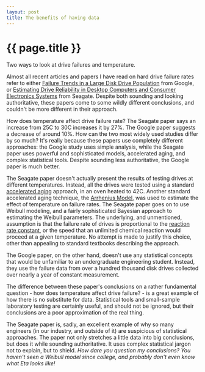 ```yaml
---
layout: post
title: The benefits of having data
---
```


{{ page.title }}
================

<p class="meta">Two ways to look at drive failures and temperature.</p>

Almost all recent articles and papers I have read on hard drive failure rates refer to either [Failure Trends in a Large Disk Drive Population](http://www.usenix.org/events/fast07/tech/full_papers/pinheiro/pinheiro_html/) from Google, or [Estimating Drive Reliability in Desktop Computers and Consumer Electronics Systems](http://www.seagate.com/docs/pdf/whitepaper/drive_reliability.pdf) from Seagate. Despite both sounding and looking authoritative, these papers come to some wildly different conclusions, and couldn't be more different in their approach.

How does temperature affect drive failure rate? The Seagate paper says an increase from 25C to 30C increases it by 27%. The Google paper suggests a decrease of around 10%. How can the two most widely used studies differ by so much? It's really because these papers use completely different approaches: the Google study uses simple analysis, while the Seagate paper uses powerful and sophisticated models, accelerated aging, and complex statistical tools. Despite sounding less authoritative, the Google paper is much better.

The Seagate paper doesn't actually present the results of testing drives at different temperatures. Instead, all the drives were tested using a standard [accelerated aging](http://en.wikipedia.org/wiki/Accelerated_aging) approach, in an oven heated to 42C. Another standard accelerated aging technique, the [Arrhenius Model](http://en.wikipedia.org/wiki/Arrhenius_equation), was used to estimate the effect of temperature on failure rates. The Seagate paper goes on to use Weibull modeling, and a fairly sophisticated Bayesian approach to estimating the Weibull parameters. The underlying, and unmentioned, assumption is that the failure rate of drives is proportional to the [reaction rate constant](http://en.wikipedia.org/wiki/Reaction_rate_constant), or the speed that an unlimited chemical reaction would proceed at a given temperature. No attempt is made to justify this choice, other than appealing to standard textbooks describing the approach.

The Google paper, on the other hand, doesn't use any statistical concepts that would be unfamiliar to an undergraduate engineering student. Instead, they use the failure data from over a hundred thousand disk drives collected over nearly a year of constant measurement.

The difference between these paper's conclusions on a rather fundamental question - how does temperature affect drive failure? - is a great example of how there is no substitute for data. Statistical tools and small-sample laboratory testing are certainly useful, and should not be ignored, but their conclusions are a poor approximation of the real thing.

The Seagate paper is, sadly, an excellent example of why so many engineers (in our industry, and outside of it) are suspicious of statistical approaches. The paper not only stretches a little data into big conclusions, but does it while sounding authoritative. It uses complex statistical jargon not to explain, but to shield. *How dare you question my conclusions? You haven't seen a Weibull model since college, and probably don't even know what Eta looks like!*